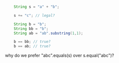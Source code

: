 
```java

    String s = "a" + "b";

    s += "c"; // legal?

    String b = "b";
    String bb = "b";
    String ab = "ab".substring(1,1);

    b == bb; // true?
    b == ab; // true?

```

why do we prefer "abc".equals(s) over s.equal("abc")?
